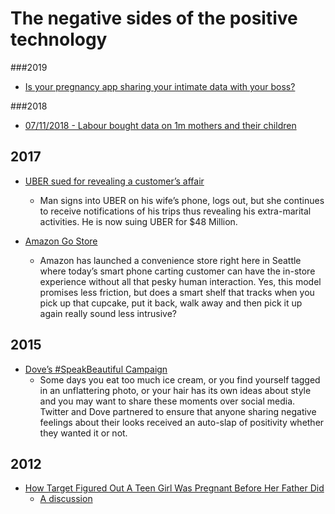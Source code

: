 The negative sides of the positive technology
=================

###2019 

- [Is your pregnancy app sharing your intimate data with your boss?](https://www.washingtonpost.com/amphtml/technology/2019/04/10/tracking-your-pregnancy-an-app-may-be-more-public-than-you-think/)


###2018

- [07/11/2018 - Labour bought data on 1m mothers and their children](https://www.theguardian.com/politics/2018/jul/11/labour-bought-data-on-more-than-1m-mums-and-their-children-emmas-diary)

## 2017

- [UBER sued for revealing a customer’s affair](https://www.mirror.co.uk/news/world-news/cheating-husband-sues-uber-revealing-9803613)
    - Man signs into UBER on his wife’s phone, logs out, but she continues to receive notifications of his trips thus revealing his extra-marital activities. He is now suing UBER for $48 Million.

- [Amazon Go Store](https://www.youtube.com/watch?v=NrmMk1Myrxc)
    - Amazon has launched a convenience store right here in Seattle where today’s smart phone carting customer can have the in-store experience without all that pesky human interaction. Yes, this model promises less friction, but does a smart shelf that tracks when you pick up that cupcake, put it back, walk away and then pick it up again really sound less intrusive?


## 2015

- [Dove’s #SpeakBeautiful Campaign](https://www.washingtonpost.com/news/the-intersect/wp/2015/02/25/doves-speakbeautiful-campaign-is-the-ugliest-thing-on-the-internet-today/?utm_term=.69465d05def4)
    -  Some days you eat too much ice cream, or you find yourself tagged in an unflattering photo, or your hair has its own ideas about style and you may want to share these moments over social media. Twitter and Dove partnered to ensure that anyone sharing negative feelings about their looks received an auto-slap of positivity whether they wanted it or not.


## 2012 

- [How Target Figured Out A Teen Girl Was Pregnant Before Her Father Did](https://www.forbes.com/sites/kashmirhill/2012/02/16/how-target-figured-out-a-teen-girl-was-pregnant-before-her-father-did/#5b997ddb6668)
    - [A discussion](https://medium.com/@Kendra_Serra/but-what-did-the-daughter-think-8d9233789b4f)